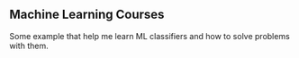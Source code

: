 ## Machine Learning Courses

Some example that help me learn ML classifiers and how to solve problems with them.
